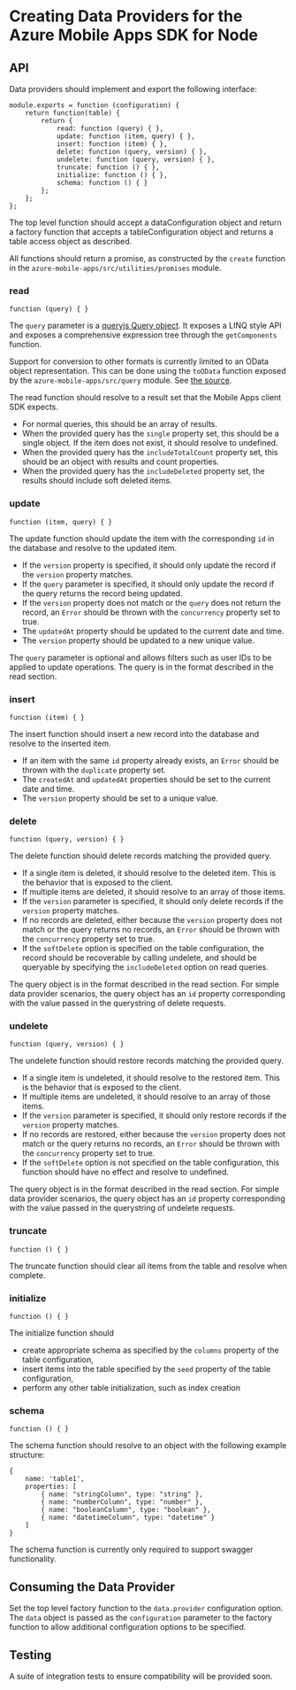 # Creating Data Providers for the Azure Mobile Apps SDK for Node

## API

Data providers should implement and export the following interface:

````
module.exports = function (configuration) {
    return function(table) {
        return {
            read: function (query) { },
            update: function (item, query) { },
            insert: function (item) { },
            delete: function (query, version) { },
            undelete: function (query, version) { },
            truncate: function () { },
            initialize: function () { },
            schema: function () { }
        };
    };
};
````

The top level function should accept a dataConfiguration object and return a factory function that accepts a tableConfiguration object and returns a table access object as described.

All functions should return a promise, as constructed by the `create` function in the `azure-mobile-apps/src/utilities/promises` module.

### read

    function (query) { }

The `query` parameter is a [queryjs Query object][queryjs]. It exposes a LINQ style API and exposes a comprehensive expression tree through the `getComponents` function.

Support for conversion to other formats is currently limited to an OData object representation. This can be done using the `toOData` function exposed by the `azure-mobile-apps/src/query` module. See [the source][toOData].

The read function should resolve to a result set that the Mobile Apps client SDK expects.

- For normal queries, this should be an array of results.
- When the provided query has the `single` property set, this should be a single object.
  If the item does not exist, it should resolve to undefined.
- When the provided query has the `includeTotalCount` property set, this should be an object
  with results and count properties.
- When the provided query has the `includeDeleted` property set, the results should include
  soft deleted items.

### update

    function (item, query) { }

The update function should update the item with the corresponding `id` in the database
and resolve to the updated item.

- If the `version` property is specified, it should only update the record if the `version`
  property matches.
- If the `query` parameter is specified, it should only update the record if the query
  returns the record being updated.
- If the `version` property does not match or the `query` does not return the record, an
  `Error` should be thrown with the `concurrency`
  property set to true.
- The `updatedAt` property should be updated to the current date and time.
- The `version` property should be updated to a new unique value.

The `query` parameter is optional and allows filters such as user IDs to be applied to update
operations. The query is in the format described in the read section.

### insert

    function (item) { }

The insert function should insert a new record into the database and resolve to the inserted item.

- If an item with the same `id` property already exists, an `Error` should be thrown with
  the `duplicate` property set.
- The `createdAt` and `updatedAt` properties should be set to the current date and time.
- The `version` property should be set to a unique value.

### delete

    function (query, version) { }

The delete function should delete records matching the provided query.

- If a single item is deleted, it should resolve to the deleted item. This is the behavior
  that is exposed to the client.
- If multiple items are deleted, it should resolve to an array of those items.
- If the `version` parameter is specified, it should only delete records if the `version`
  property matches.
- If no records are deleted, either because the `version` property does not match or the query
  returns no records, an `Error` should be thrown with the `concurrency` property set to true.
- If the `softDelete` option is specified on the table configuration, the record should be
  recoverable by calling undelete, and should be queryable by specifying the `includeDeleted`
  option on read queries.

The query object is in the format described in the read section. For simple data provider scenarios, the query object has an `id` property corresponding with the value passed in the querystring of delete requests.

### undelete

    function (query, version) { }

The undelete function should restore records matching the provided query.

- If a single item is undeleted, it should resolve to the restored item. This is the behavior
  that is exposed to the client.
- If multiple items are undeleted, it should resolve to an array of those items.
- If the `version` parameter is specified, it should only restore records if the `version`
  property matches.
- If no records are restored, either because the `version` property does not match or the query
  returns no records, an `Error` should be thrown with the `concurrency` property set to true.
- If the `softDelete` option is not specified on the table configuration, this function
  should have no effect and resolve to undefined.

The query object is in the format described in the read section. For simple data provider scenarios, the query object has an `id` property corresponding with the value passed in the querystring of undelete requests.

### truncate

    function () { }

The truncate function should clear all items from the table and resolve when complete.

### initialize

    function () { }

The initialize function should

- create appropriate schema as specified by the `columns` property of the table configuration,
- insert items into the table specified by the `seed` property of the table configuration,
- perform any other table initialization, such as index creation

### schema

    function () { }

The schema function should resolve to an object with the following example structure:

    {
        name: 'table1',
        properties: [
            { name: "stringColumn", type: "string" },
            { name: "numberColumn", type: "number" },
            { name: "booleanColumn", type: "boolean" },
            { name: "datetimeColumn", type: "datetime" }
        ]
    }

The schema function is currently only required to support swagger functionality.

## Consuming the Data Provider

Set the top level factory function to the `data.provider` configuration option. The `data` object is passed as the `configuration` parameter to the factory function to allow additional configuration options to be specified.

## Testing

A suite of integration tests to ensure compatibility will be provided soon.


[queryjs]: https://github.com/Azure/queryjs
[toOData]: https://github.com/Azure/azure-mobile-apps-node/blob/master/src/query/index.js
